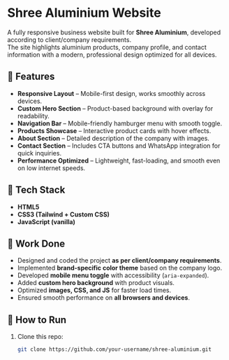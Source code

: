 
# Shree Aluminium Website

A fully responsive business website built for **Shree Aluminium**, developed according to client/company requirements.  
The site highlights aluminium products, company profile, and contact information with a modern, professional design optimized for all devices.

## 🔹 Features
- **Responsive Layout** – Mobile-first design, works smoothly across devices.
- **Custom Hero Section** – Product-based background with overlay for readability.
- **Navigation Bar** – Mobile-friendly hamburger menu with smooth toggle.
- **Products Showcase** – Interactive product cards with hover effects.
- **About Section** – Detailed description of the company with images.
- **Contact Section** – Includes CTA buttons and WhatsApp integration for quick inquiries.
- **Performance Optimized** – Lightweight, fast-loading, and smooth even on low internet speeds.

## 🔹 Tech Stack
- **HTML5**  
- **CSS3 (Tailwind + Custom CSS)**  
- **JavaScript (vanilla)**  

## 🔹 Work Done
- Designed and coded the project **as per client/company requirements**.  
- Implemented **brand-specific color theme** based on the company logo.  
- Developed **mobile menu toggle** with accessibility (`aria-expanded`).  
- Added **custom hero background** with product visuals.  
- Optimized **images, CSS, and JS** for faster load times.  
- Ensured smooth performance on **all browsers and devices**.  

## 🔹 How to Run
1. Clone this repo:
   ```bash
   git clone https://github.com/your-username/shree-aluminium.git
